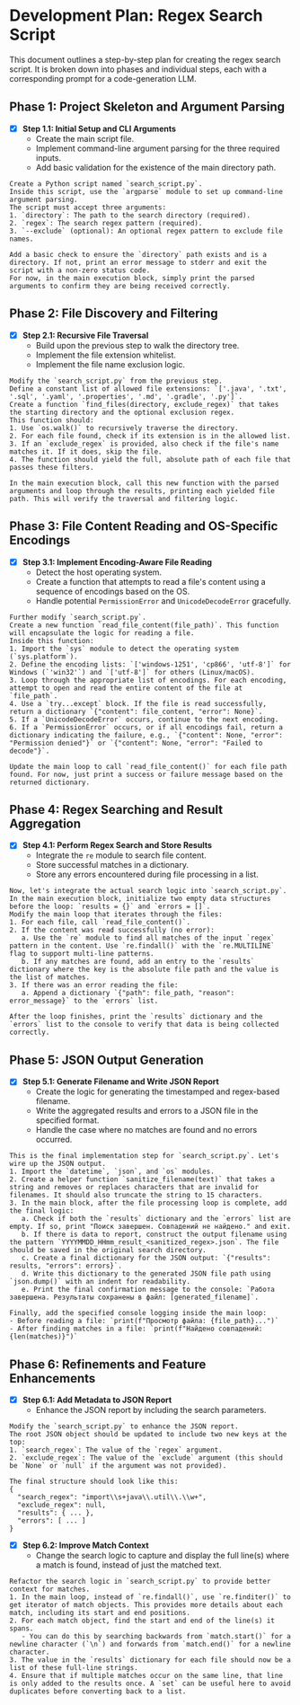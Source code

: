# Development Plan: Regex Search Script

This document outlines a step-by-step plan for creating the regex search script. It is broken down into phases and individual steps, each with a corresponding prompt for a code-generation LLM.

## Phase 1: Project Skeleton and Argument Parsing

- [x] **Step 1.1: Initial Setup and CLI Arguments**
  - Create the main script file.
  - Implement command-line argument parsing for the three required inputs.
  - Add basic validation for the existence of the main directory path.

```text
Create a Python script named `search_script.py`.
Inside this script, use the `argparse` module to set up command-line argument parsing.
The script must accept three arguments:
1. `directory`: The path to the search directory (required).
2. `regex`: The search regex pattern (required).
3. `--exclude` (optional): An optional regex pattern to exclude file names.

Add a basic check to ensure the `directory` path exists and is a directory. If not, print an error message to stderr and exit the script with a non-zero status code.
For now, in the main execution block, simply print the parsed arguments to confirm they are being received correctly.
```

## Phase 2: File Discovery and Filtering

- [x] **Step 2.1: Recursive File Traversal**
  - Build upon the previous step to walk the directory tree.
  - Implement the file extension whitelist.
  - Implement the file name exclusion logic.

```text
Modify the `search_script.py` from the previous step.
Define a constant list of allowed file extensions: `['.java', '.txt', '.sql', '.yaml', '.properties', '.md', '.gradle', '.py']`.
Create a function `find_files(directory, exclude_regex)` that takes the starting directory and the optional exclusion regex.
This function should:
1. Use `os.walk()` to recursively traverse the directory.
2. For each file found, check if its extension is in the allowed list.
3. If an `exclude_regex` is provided, also check if the file's name matches it. If it does, skip the file.
4. The function should yield the full, absolute path of each file that passes these filters.

In the main execution block, call this new function with the parsed arguments and loop through the results, printing each yielded file path. This will verify the traversal and filtering logic.
```

## Phase 3: File Content Reading and OS-Specific Encodings

- [x] **Step 3.1: Implement Encoding-Aware File Reading**
  - Detect the host operating system.
  - Create a function that attempts to read a file's content using a sequence of encodings based on the OS.
  - Handle potential `PermissionError` and `UnicodeDecodeError` gracefully.

```text
Further modify `search_script.py`.
Create a new function `read_file_content(file_path)`. This function will encapsulate the logic for reading a file.
Inside this function:
1. Import the `sys` module to detect the operating system (`sys.platform`).
2. Define the encoding lists: `['windows-1251', 'cp866', 'utf-8']` for Windows (`'win32'`) and `['utf-8']` for others (Linux/macOS).
3. Loop through the appropriate list of encodings. For each encoding, attempt to open and read the entire content of the file at `file_path`.
4. Use a `try...except` block. If the file is read successfully, return a dictionary `{"content": file_content, "error": None}`.
5. If a `UnicodeDecodeError` occurs, continue to the next encoding.
6. If a `PermissionError` occurs, or if all encodings fail, return a dictionary indicating the failure, e.g., `{"content": None, "error": "Permission denied"}` or `{"content": None, "error": "Failed to decode"}`.

Update the main loop to call `read_file_content()` for each file path found. For now, just print a success or failure message based on the returned dictionary.
```

## Phase 4: Regex Searching and Result Aggregation

- [x] **Step 4.1: Perform Regex Search and Store Results**
  - Integrate the `re` module to search file content.
  - Store successful matches in a dictionary.
  - Store any errors encountered during file processing in a list.

```text
Now, let's integrate the actual search logic into `search_script.py`.
In the main execution block, initialize two empty data structures before the loop: `results = {}` and `errors = []`.
Modify the main loop that iterates through the files:
1. For each file, call `read_file_content()`.
2. If the content was read successfully (no error):
   a. Use the `re` module to find all matches of the input `regex` pattern in the content. Use `re.findall()` with the `re.MULTILINE` flag to support multi-line patterns.
   b. If any matches are found, add an entry to the `results` dictionary where the key is the absolute file path and the value is the list of matches.
3. If there was an error reading the file:
   a. Append a dictionary `{"path": file_path, "reason": error_message}` to the `errors` list.

After the loop finishes, print the `results` dictionary and the `errors` list to the console to verify that data is being collected correctly.
```

## Phase 5: JSON Output Generation

- [x] **Step 5.1: Generate Filename and Write JSON Report**
  - Create the logic for generating the timestamped and regex-based filename.
  - Write the aggregated results and errors to a JSON file in the specified format.
  - Handle the case where no matches are found and no errors occurred.

```text
This is the final implementation step for `search_script.py`. Let's wire up the JSON output.
1. Import the `datetime`, `json`, and `os` modules.
2. Create a helper function `sanitize_filename(text)` that takes a string and removes or replaces characters that are invalid for filenames. It should also truncate the string to 15 characters.
3. In the main block, after the file processing loop is complete, add the final logic:
   a. Check if both the `results` dictionary and the `errors` list are empty. If so, print "Поиск завершен. Совпадений не найдено." and exit.
   b. If there is data to report, construct the output filename using the pattern `YYYYMMDD_HHmm_result_<sanitized_regex>.json`. The file should be saved in the original search directory.
   c. Create a final dictionary for the JSON output: `{"results": results, "errors": errors}`.
   d. Write this dictionary to the generated JSON file path using `json.dump()` with an indent for readability.
   e. Print the final confirmation message to the console: `Работа завершена. Результаты сохранены в файл: [generated_filename]`.

Finally, add the specified console logging inside the main loop:
- Before reading a file: `print(f"Просмотр файла: {file_path}...")`
- After finding matches in a file: `print(f"Найдено совпадений: {len(matches)}")`
```

## Phase 6: Refinements and Feature Enhancements

- [x] **Step 6.1: Add Metadata to JSON Report**
  - Enhance the JSON report by including the search parameters.

```text
Modify the `search_script.py` to enhance the JSON report.
The root JSON object should be updated to include two new keys at the top:
1. `search_regex`: The value of the `regex` argument.
2. `exclude_regex`: The value of the `exclude` argument (this should be `None` or `null` if the argument was not provided).

The final structure should look like this:
{
  "search_regex": "import\\s+java\\.util\\.\\w+",
  "exclude_regex": null,
  "results": { ... },
  "errors": [ ... ]
}
```

- [x] **Step 6.2: Improve Match Context**
  - Change the search logic to capture and display the full line(s) where a match is found, instead of just the matched text.

```text
Refactor the search logic in `search_script.py` to provide better context for matches.
1. In the main loop, instead of `re.findall()`, use `re.finditer()` to get iterator of match objects. This provides more details about each match, including its start and end positions.
2. For each match object, find the start and end of the line(s) it spans.
   - You can do this by searching backwards from `match.start()` for a newline character (`\n`) and forwards from `match.end()` for a newline character.
3. The value in the `results` dictionary for each file should now be a list of these full-line strings.
4. Ensure that if multiple matches occur on the same line, that line is only added to the results once. A `set` can be useful here to avoid duplicates before converting back to a list.
```